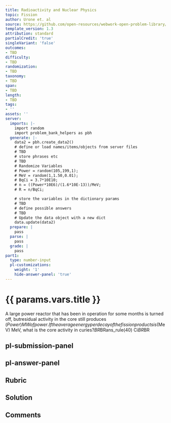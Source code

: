 ```yaml
---
title: Radioactivity and Nuclear Physics
topic: Fission
author: Urone et. al
source: https://github.com/open-resources/webwork-open-problem-library/tree/master/Contrib/BrockPhysics/College_Physics_Urone/32.Medical_Applications_of_Nuclear_Physics/32-06.Fission/NU_U17-32-06-008.pg
template_version: 1.3
attribution: standard
partialCredit: 'true'
singleVariant: 'false'
outcomes:
- TBD
difficulty:
- TBD
randomization:
- TBD
taxonomy:
- TBD
span:
- TBD
length:
- TBD
tags:
- ''
assets: ''
server:
  imports: |-
    import random
    import problem_bank_helpers as pbh
  generate: |-
    data2 = pbh.create_data2()
    # define or load names/items/objects from server files
    # TBD
    # store phrases etc
    # TBD
    # Randomize Variables
    # Power = random(105,199,1);
    # MeV = random(1,1.50,0.01);
    # BqCi = 3.7*10E10;
    # n = ((Power*10E6)/(1.6*10E-13))/MeV;
    # R = n/BqCi;

    # store the variables in the dictionary params
    # TBD
    # define possible answers
    # TBD
    # Update the data object with a new dict
    data.update(data2)
  prepare: |
    pass
  parse: |
    pass
  grade: |
    pass
part1:
  type: number-input
  pl-customizations:
    weight: '1'
    hide-answer-panel: 'true'
---
```


# {{ params.vars.title }} 


A large power reactor that has been in operation for some months is turned off, butresidual activity in the core still produces ($Power) MW of power. If the average energy per decay of the fission products is ($MeV) MeV, what is the core activity in curies?$BR$BRans_rule(40) Ci$BR$BR


## pl-submission-panel 


## pl-answer-panel 


## Rubric 


## Solution 


## Comments 


